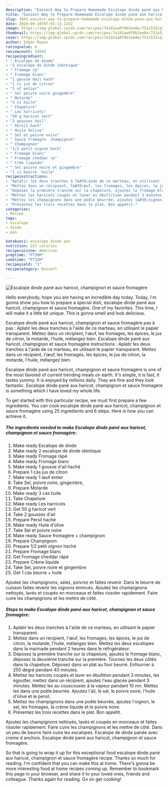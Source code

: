 ```yaml
---
description: "Easiest Way to Prepare Homemade Escalope dinde pané aux haricot, champignon et sauce fromagère"
title: "Easiest Way to Prepare Homemade Escalope dinde pané aux haricot, champignon et sauce fromagère"
slug: 3943-easiest-way-to-prepare-homemade-escalope-dinde-pane-aux-haricot-champignon-et-sauce-fromagere
date: 2020-09-10T07:55:13.215Z
image: https://img-global.cpcdn.com/recipes/7e182aa0f8b2ee0e/751x532cq70/escalope-dinde-pane-aux-haricot-champignon-et-sauce-fromagere-photo-principale-de-la-recette.jpg
thumbnail: https://img-global.cpcdn.com/recipes/7e182aa0f8b2ee0e/751x532cq70/escalope-dinde-pane-aux-haricot-champignon-et-sauce-fromagere-photo-principale-de-la-recette.jpg
cover: https://img-global.cpcdn.com/recipes/7e182aa0f8b2ee0e/751x532cq70/escalope-dinde-pane-aux-haricot-champignon-et-sauce-fromagere-photo-principale-de-la-recette.jpg
author: Edgar Reyes
ratingvalue: 4
reviewcount: 24593
recipeingredient:
- " Escalope de dinde"
- "2 escalope de dinde identique"
- " Fromage rp"
- " Fromage blanc"
- "1 gousse dail hach"
- "1 cs jus de citron"
- "1 uf entier"
- " Sel poivre noire gingembre"
- " Motarde"
- "3 cs huile"
- " Chapelure"
- " Les harricots"
- "50 g haricot vert"
- "2 gousses dail"
- " Persil hach"
- " Huile dolive"
- " Sel et poivre noire"
- " Sauce fromagre  champignon"
- " Champignon"
- "1/2 petit oignon hach"
- " Fromage blanc"
- " Fromage cheddar rp"
- " Crme liquide"
- " Sel poivre noire et gingembre"
- "1 cs beurre  huile"
recipeinstructions:
- "Aplatir les deux tranches à l&#39;aide de ce marteau, en utilisant le papier transparent."
- "Mettez dans un récipient, l&#39;œuf, les fromages, les épices, le jus de citron, la motarde, l&#39;huile, mélangez bien. Mettez les deux escalopes dans la marinade pendant 2 heures dans le réfrigérateur."
- "Déposez la première tranche sur la chapelure, ajoutez le fromage blanc, déposez la deuxième tranche sur la première. Tournez les deux côtés dans la chapelure. Déposez dans un plat au four beurré. Enfourner à 250 degré pendant 40 minutes."
- "Mettez les haricots coupés et laver en ébullition pendant 3 minutes, les égoutter, mettez dans un récipient, ajoutez l&#39;eau glacée pendant 3 minutes. Mettez les au couscousier à la vapeur pendant 10 mn. Mettez les dans une poêle beurrée. Ajoutez l&#39;ail, le sel, le poivre noire, l&#39;huile d&#39;olive et le persil."
- "Mettez les champignons dans une poêle beurrée, ajoutez l&#39;oignon, le sel, les fromages, la crème liquide et le poivre noire."
- "Présentez les trois recettes dans le plat. Bon appétit."
categories:
- Recipe
tags:
- escalope
- dinde
- pan

katakunci: escalope dinde pan 
nutrition: 227 calories
recipecuisine: American
preptime: "PT30M"
cooktime: "PT32M"
recipeyield: "1"
recipecategory: Dessert

---
```



![Escalope dinde pané aux haricot, champignon et sauce fromagère](https://img-global.cpcdn.com/recipes/7e182aa0f8b2ee0e/751x532cq70/escalope-dinde-pane-aux-haricot-champignon-et-sauce-fromagere-photo-principale-de-la-recette.jpg)

Hello everybody, hope you are having an incredible day today. Today, I'm gonna show you how to prepare a special dish, escalope dinde pané aux haricot, champignon et sauce fromagère. One of my favorites. This time, I will make it a little bit unique. This is gonna smell and look delicious.

Escalope dinde pané aux haricot, champignon et sauce fromagère pas à pas : Aplatir les deux tranches à l&#39;aide de ce marteau, en utilisant le papier transparent. Mettez dans un récipient, l&#39;œuf, les fromages, les épices, le jus de citron, la motarde, l&#39;huile, mélangez bien. Escalope dinde pané aux haricot, champignon et sauce fromagère instructions : Aplatir les deux tranches à l&#39;aide de ce marteau, en utilisant le papier transparent. Mettez dans un récipient, l&#39;œuf, les fromages, les épices, le jus de citron, la motarde, l&#39;huile, mélangez bien.

Escalope dinde pané aux haricot, champignon et sauce fromagère is one of the most favored of current trending meals on earth. It's simple, it is fast, it tastes yummy. It is enjoyed by millions daily. They are fine and they look fantastic. Escalope dinde pané aux haricot, champignon et sauce fromagère is something which I have loved my whole life.


To get started with this particular recipe, we must first prepare a few ingredients. You can cook escalope dinde pané aux haricot, champignon et sauce fromagère using 25 ingredients and 6 steps. Here is how you can achieve it.

<!--inarticleads1-->

##### The ingredients needed to make Escalope dinde pané aux haricot, champignon et sauce fromagère:

1. Make ready  Escalope de dinde
1. Make ready 2 escalope de dinde identique
1. Make ready  Fromage râpé
1. Make ready  Fromage blanc
1. Make ready 1 gousse d&#39;ail haché
1. Prepare 1 càs jus de citron
1. Make ready 1 œuf entier
1. Take  Sel, poivre noire, gingembre,
1. Prepare  Motarde
1. Make ready 3 càs huile
1. Take  Chapelure
1. Make ready  Les harricots
1. Get 50 g haricot vert
1. Take 2 gousses d&#39;ail
1. Prepare  Persil haché
1. Make ready  Huile d&#39;olive
1. Take  Sel et poivre noire
1. Make ready  Sauce fromagère + champignon
1. Prepare  Champignon
1. Prepare 1/2 petit oignon haché
1. Prepare  Fromage blanc
1. Get  Fromage cheddar râpé
1. Prepare  Crème liquide
1. Take  Sel, poivre noire et gingembre
1. Get 1 càs beurre + huile


Ajoutez les champignons, salez, poivrez et faites revenir. Dans le beurre de cuisson faites revenir les oignons émincés. Ajoutez les champignons nettoyés, lavés et coupés en morceaux et faites rissoler rapidement. Faire cuire les champignons et les mettre de côté. 

<!--inarticleads2-->

##### Steps to make Escalope dinde pané aux haricot, champignon et sauce fromagère:

1. Aplatir les deux tranches à l&#39;aide de ce marteau, en utilisant le papier transparent.
1. Mettez dans un récipient, l&#39;œuf, les fromages, les épices, le jus de citron, la motarde, l&#39;huile, mélangez bien. Mettez les deux escalopes dans la marinade pendant 2 heures dans le réfrigérateur.
1. Déposez la première tranche sur la chapelure, ajoutez le fromage blanc, déposez la deuxième tranche sur la première. Tournez les deux côtés dans la chapelure. Déposez dans un plat au four beurré. Enfourner à 250 degré pendant 40 minutes.
1. Mettez les haricots coupés et laver en ébullition pendant 3 minutes, les égoutter, mettez dans un récipient, ajoutez l&#39;eau glacée pendant 3 minutes. Mettez les au couscousier à la vapeur pendant 10 mn. Mettez les dans une poêle beurrée. Ajoutez l&#39;ail, le sel, le poivre noire, l&#39;huile d&#39;olive et le persil.
1. Mettez les champignons dans une poêle beurrée, ajoutez l&#39;oignon, le sel, les fromages, la crème liquide et le poivre noire.
1. Présentez les trois recettes dans le plat. Bon appétit.


Ajoutez les champignons nettoyés, lavés et coupés en morceaux et faites rissoler rapidement. Faire cuire les champignons et les mettre de côté. Dans un peu de beurre faire cuire les escalopes. Escalope de dinde panée avec creme d anchois. Escalope dinde pané aux haricot, champignon et sauce fromagère. 

So that is going to wrap it up for this exceptional food escalope dinde pané aux haricot, champignon et sauce fromagère recipe. Thanks so much for reading. I'm confident that you can make this at home. There's gonna be more interesting food at home recipes coming up. Remember to bookmark this page in your browser, and share it to your loved ones, friends and colleague. Thanks again for reading. Go on get cooking!
